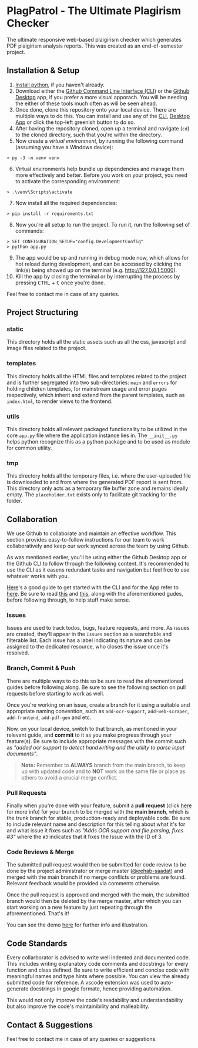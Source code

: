 # PlagPatrol - The Ultimate Plagirism Checker
The ultimate responsive web-based plaigirism checker which generates PDF plaigirism analysis reports. This was created as an end-of-semester project. 

## Installation & Setup
1. [Install python](https://www.python.org/downloads/), if you haven't already.
2. Download either the [Github Command Line Interface (CLI)]() or the [Github Desktop]() app, if you prefer a more visual apporach. You will be needing the either of these tools much often as will be seen ahead.
3. Once done, clone this repository onto your local device. There are multiple ways to do this. You can install and use any of the [CLI](https://github.com/cli/cli#installation), [Desktop App](https://desktop.github.com/) or click the top-left greenish button to do so.
4. After having the repository cloned, open up a terminal and navigate (`cd`) to the cloned directory, such that you're within the directory. 
5. Now create a *virtual environment*, by running the following command (assuming you have a Windows device):
```
> py -3 -m venv venv
```
6. Virtual environments help bundle up dependencies and manage them more effectively and better. Before you work on your project, you need to activate the corresponding environment:
```
> .\venv\Scripts\activate
```
7. Now install all the required dependencies:
```
> pip install -r requirements.txt
```
8. Now you're all setup to run the project. To run it, run the following set of commands:
```
> SET CONFIGURATION_SETUP="config.DevelopmentConfig"
> python app.py
```
9. The app would be up and running in debug mode now, which allows for hot reload during development, and can be accessed by clicking the link(s) being showed up on the terminal (e.g. http://127.0.0.1:5000).
10. Kill the app by closing the terminal or by interrupting the process by pressing <kbd>CTRL</kbd> + <kbd>C</kbd> once you're done.

Feel free to contact me in case of any queries.

## Project Structuring
### static
This directory holds all the static assets such as all the css, javascript and image files related to the project. 
### templates
This directory holds all the HTML files and templates related to the project and is further segregated into two sub-directories: `main` and `errors` for holding children templates, for mainstream usage and error pages respectively, which inherit and extend from the parent templates, such as `index.html`, to render views to the frontend.
### utils
This directory holds all relevant packaged functionality to be utilized in the core `app.py` file where the application instance lies in. The `__init__.py` helps python recognize this as a python package and to be used as module for common utility.
### tmp
This directory holds all the temporary files, i.e. where the user-uploaded file is downloaded to and from where the generated PDF report is sent from. This directory only acts as a temporary file buffer zone and remains ideally empty. The `placeholder.txt` exists only to facilitate git tracking for the folder.

## Collaboration
We use Github to collaborate and maintain an effective workflow. This section provides easy-to-follow instructions for our team to work collaboratively and keep our work synced across the team by using Github.

As was mentioned earlier, you'll be using either the Github Desktop app or the Github CLI to follow through the following content. It's recommended to use the CLI as it easens redundant tasks and navigation but feel free to use whatever works with you.

[Here](https://uoftcoders.github.io/studyGroup/lessons/git/collaboration/lesson/)'s a good guide to get started with the CLI and for the App refer to [here](https://docs.github.com/en/desktop/contributing-and-collaborating-using-github-desktop). Be sure to read [this](https://www.freecodecamp.org/news/how-to-use-git-and-github-in-a-team-like-a-pro/) and [this](https://medium.com/@jonathanmines/the-ultimate-github-collaboration-guide-df816e98fb67), along with the aforementioned gudes, before following through, to help stuff make sense.

### Issues
Issues are used to track todos, bugs, feature requests, and more. As issues are created, they’ll appear in the `Issues` section as a searchable and filterable list. Each issue has a label indicating its nature and can be assigned to the dedicated resource, who closes the issue once it's resolved.

### Branch, Commit & Push
There are multiple ways to do this so be sure to read the aforementioned guides before following along. Be sure to see the following section on pull requests before starting to work as well.

Once you're working on an issue, create a branch for it using a suitable and appropriate naming convention, such as `add-ocr-support`, `add-web-scraper`, `add-frontend`, `add-pdf-gen` and etc. 

Now, on your local device, switch to that branch, as mentioned in your relevant guide, and **commit** to it as you make progress through your feature(s). Be sure to include appropriate messages with the commit such as *"added ocr support to detect handwriting and the utility to parse input documents"*. 

> **Note:** Remember to **ALWAYS** branch from the main branch, to keep up with updated code and to **NOT** work on the same file or place as others to avoid a crucial merge conflict.

### Pull Requests
Finally when you're done with your feature, submit a **pull request** (click [here](https://docs.github.com/en/pull-requests/collaborating-with-pull-requests/proposing-changes-to-your-work-with-pull-requests/about-pull-requests) for more info) for your branch to be merged with the **main branch**, which is the trunk branch for stable, production-ready and deployable code. Be sure to include relevant name and description for this telling about what it's for and what issue it fixes such as *"Adds OCR support and file parsing, fixes #3"* where the `#3` indicates that it fixes the Issue with the ID of 3. 

### Code Reviews & Merge
The submitted pull request would then be submitted for code review to be done by the project administrator or merge master ([@eehab-saadat](https://github.com/eehab-saadat)) and merged with the main branch if no merge conflicts or problems are found. Relevant feedback would be provided via comments otherwise.

Once the pull request is approved and merged with the main, the submitted branch would then be deleted by the merge master, after which you can start working on a new feature by just repeating through the aforementioned. That's it!

You can see the demo [here](https://medium.com/@jonathanmines/the-ultimate-github-collaboration-guide-df816e98fb67) for further info and illustration.

## Code Standards
Every collarborator is advised to write well indented and documented code. This includes writing explanatory code comments and docstrings for every function and class defined. Be sure to write efficient and concise code with meaningful names and type hints where possible. You can view the already submitted code for reference. A vscode extension was used to auto-generate docstrings in google formate, hence providing automation.

This would not only improve the code's readability and understandability but also improve the code's maintainibility and malleability. 

## Contact & Suggestions
Feel free to contact me in case of any queries or suggestions.
